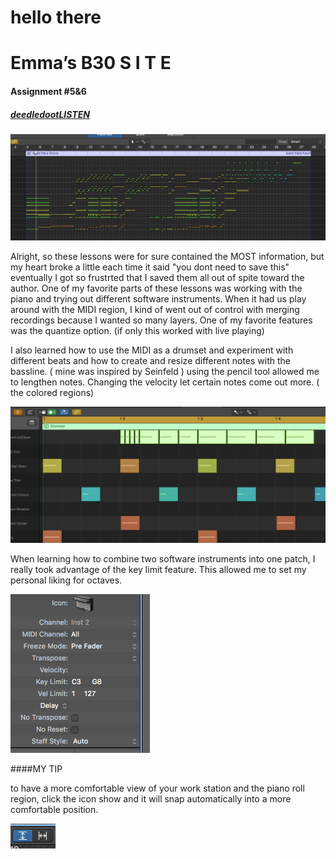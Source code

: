 # hello there

# Emma’s B30 S I T E

#### Assignment #5&6
##### [deedledootLISTEN](audio/deedledoot.mp3)

![Overview Screendhot](/images/pianoroll.png)

  Alright, so these lessons were for sure contained the MOST information, but my heart broke a little each time it said "you dont need to save this" eventually I got so frustrted that I saved them all out of spite toward the author. 
      One of my favorite parts of these lessons was working with the piano and trying out different software instruments. When it had us play around with the MIDI region, I kind of went out of control with merging recordings because I wanted so many layers. One of my favorite features was the quantize option. (if only this worked with live playing) 
 
 
     
   I also learned how to use the MIDI as a drumset and experiment with different beats and how to create and resize different notes with the bassline. ( mine was inspired by Seinfeld ) using the pencil tool allowed me to lengthen notes. Changing the velocity let certain notes come out more. ( the colored regions)

![colors](/images/velocitylevels.png)
      
When learning how to combine two software instruments into one patch, I really took advantage of the key limit feature. This allowed me to set my personal liking for octaves.


![keys](/images/keylimit.png)
      
      
      
      
      
      
      
####MY TIP
      
   to have a more comfortable view of your work station and the piano roll region, click the icon show and it will snap automatically into a more comfortable position.
     
![icon](/images/comfortableview.png)
